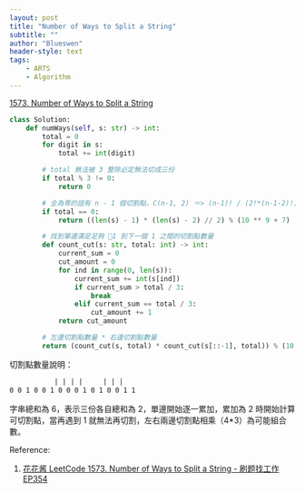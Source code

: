 ```yaml
---
layout: post
title: "Number of Ways to Split a String"
subtitle: ""
author: "Blueswen"
header-style: text
tags:
    - ARTS
    - Algorithm
---
```


[1573. Number of Ways to Split a String](https://leetcode.com/problems/number-of-ways-to-split-a-string/)

```python
class Solution:
    def numWays(self, s: str) -> int:
        total = 0
        for digit in s:
            total += int(digit)

        # total 無法被 3 整除必定無法切成三份
        if total % 3 != 0:
            return 0

        # 全為零的話有 n - 1 個切割點，C(n-1, 2) ＝> (n-1)! / (2!*(n-1-2)!)  => (n-1)(n-2) / 2
        if total == 0:
            return ((len(s) - 1) * (len(s) - 2) // 2) % (10 ** 9 + 7)

        # 找到單邊滿足足夠 1 到下一個 1 之間的切割點數量
        def count_cut(s: str, total: int) -> int:
            current_sum = 0
            cut_amount = 0
            for ind in range(0, len(s)):
                current_sum += int(s[ind])
                if current_sum > total / 3:
                    break
                elif current_sum == total / 3:
                    cut_amount += 1
            return cut_amount

        # 左邊切割點數量 * 右邊切割點數量
        return (count_cut(s, total) * count_cut(s[::-1], total)) % (10 ** 9 + 7)
```

切割點數量說明：

```txt
           | | | |     | | |  
0 0 1 0 0 1 0 0 0 1 0 1 0 0 1 1  
```

字串總和為 6，表示三份各自總和為 2，單邊開始逐一累加，累加為 2 時開始計算可切割點，當再遇到 1 就無法再切割，左右兩邊切割點相乘（4*3）為可能組合數。

Reference:

1. [花花酱 LeetCode 1573. Number of Ways to Split a String - 刷题找工作 EP354](https://youtu.be/gkFKRbkrIws)
